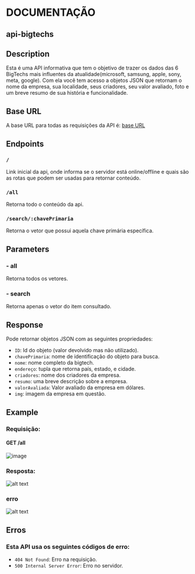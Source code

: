 # DOCUMENTAÇÃO

## api-bigtechs

## Description 
Esta é uma API informativa que tem o objetivo de trazer os dados das 6 BigTechs mais influentes da atualidade(microsoft, samsung, apple, sony, meta, google). Com ela você tem acesso a objetos JSON que retornam o nome da empresa, sua localidade, seus criadores, seu valor avaliado, foto e um breve resumo de sua história e funcionalidade.

## Base URL 
A base URL para todas as requisições da API é:
[base URL](https://dizzy-knickers-fawn.cyclic.app/all) 

## Endpoints

### `/`
Link inicial da api, onde informa se o servidor está online/offline e quais são as rotas que podem ser usadas para retornar conteúdo.

### `/all`
Retorna todo o conteúdo da api.

### `/search/:chavePrimaria`
Retorna o vetor que possui aquela chave primária específica.

## Parameters

### - all
  Retorna todos os vetores.
### - search
  Retorna apenas o vetor do item consultado.

## Response

Pode retornar objetos JSON com as seguintes propriedades:

- `ID`: Id do objeto (valor devolvido mas não utilizado).
- `chavePrimaria`: nome de identificação do objeto para busca.
- `nome`: nome completo da bigtech.
- `endereço`: tupla que retorna país, estado, e cidade.
- `criadores`: nome dos criadores da empresa.
- `resumo`: uma breve descrição sobre a empresa.
- `valorAvaliada`: Valor avaliado da empresa em dólares.
- `img`: imagem da empresa em questão.

 
## Example

### Requisição:

#### GET /all
![image](https://github.com/MarquesGusta/api-bigtechs/assets/131712480/c55eeac7-df94-49a1-9fa3-bd53a1341ac1)


### Resposta:
![alt text](https://i.ibb.co/vH1XQ5n/respall.jpg)

### erro
![alt text](https://i.ibb.co/XksY4KZ/Microsoft-Teams-image-1.png)

## Erros
 
### Esta API usa os seguintes códigos de erro:

- `404 Not Found`: Erro na requisição.
- `500 Internal Server Error`: Erro no servidor.
